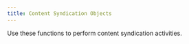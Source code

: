 ```yaml
---
title: Content Syndication Objects
---
```


Use these functions to perform content syndication activities.
